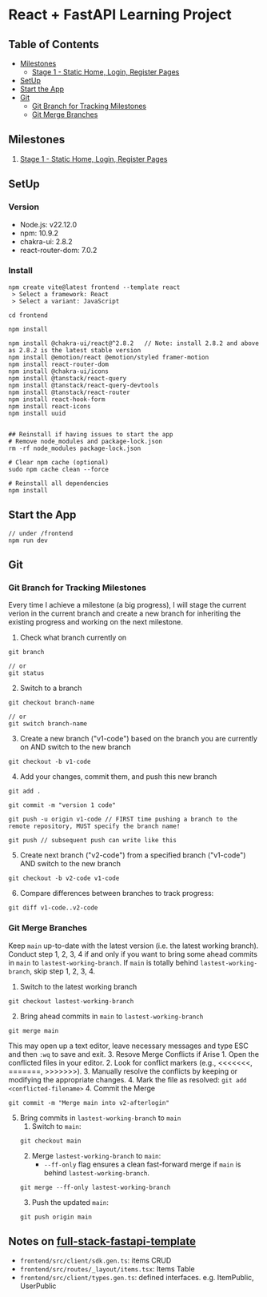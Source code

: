 # React + FastAPI Learning Project

## Table of Contents
- [Milestones](#milestones)
  - [Stage 1 - Static Home, Login, Register Pages](#stage-1---static-home-login-register-pages)
- [SetUp](#setup)
- [Start the App](#start-the-app)
- [Git](#git)
  - [Git Branch for Tracking Milestones](#git-branch-for-tracking-milestones)
  - [Git Merge Branches](#git-merge-branches)

## Milestones
1. [Stage 1 - Static Home, Login, Register Pages](https://github.com/szhou12/react-fastapi-app/blob/main/v1-HomeScreen.md)


## SetUp
### Version
- Node.js: v22.12.0
- npm: 10.9.2
- chakra-ui: 2.8.2
- react-router-dom: 7.0.2

### Install
```linux
npm create vite@latest frontend --template react
 > Select a framework: React
 > Select a variant: JavaScript

cd frontend

npm install

npm install @chakra-ui/react@^2.8.2   // Note: install 2.8.2 and above as 2.8.2 is the latest stable version
npm install @emotion/react @emotion/styled framer-motion
npm install react-router-dom
npm install @chakra-ui/icons
npm install @tanstack/react-query
npm install @tanstack/react-query-devtools
npm install @tanstack/react-router
npm install react-hook-form
npm install react-icons
npm install uuid


## Reinstall if having issues to start the app
# Remove node_modules and package-lock.json
rm -rf node_modules package-lock.json

# Clear npm cache (optional)
sudo npm cache clean --force

# Reinstall all dependencies
npm install
```

## Start the App
```linux
// under /frontend
npm run dev
```

## Git
### Git Branch for Tracking Milestones
Every time I achieve a milestone (a big progress), I will stage the current verion in the current branch and create a new branch for inheriting the existing progress and working on the next milestone.

1. Check what branch currently on
```linux
git branch

// or
git status
```
2. Switch to a branch
```linux
git checkout branch-name

// or
git switch branch-name
```
3. Create a new branch ("v1-code") based on the branch you are currently on AND switch to the new branch
```linux
git checkout -b v1-code
```
4. Add your changes, commit them, and push this new branch
```linux
git add .

git commit -m "version 1 code"

git push -u origin v1-code // FIRST time pushing a branch to the remote repository, MUST specify the branch name!

git push // subsequent push can write like this
```
5. Create next branch ("v2-code") from a specified branch ("v1-code") AND switch to the new branch
```linux
git checkout -b v2-code v1-code
```
6. Compare differences between branches to track progress:
```linux
git diff v1-code..v2-code
```

### Git Merge Branches
Keep `main` up-to-date with the latest version (i.e. the latest working branch). Conduct step 1, 2, 3, 4 if and only if you want to bring some ahead commits in `main` to `lastest-working-branch`. If `main` is totally behind `lastest-working-branch`, skip step 1, 2, 3, 4.

1. Switch to the latest working branch
```linux
git checkout lastest-working-branch
```
2. Bring ahead commits in `main` to `lastest-working-branch`
```linux
git merge main
```
This may open up a text editor, leave necessary messages and type ESC and then `:wq` to save and exit.
3. Resove Merge Conflicts if Arise
    1. Open the conflicted files in your editor.
    2. Look for conflict markers (e.g., <<<<<<<, =======, >>>>>>>).
    3. Manually resolve the conflicts by keeping or modifying the appropriate changes.
    4. Mark the file as resolved: `git add <conflicted-filename>`
4. Commit the Merge
```linux
git commit -m "Merge main into v2-afterlogin"
```
5. Bring commits in `lastest-working-branch` to `main`
    1. Switch to `main`: 
    ```linux
    git checkout main
    ```
    2. Merge `lastest-working-branch` to `main`: 
        - `--ff-only` flag ensures a clean fast-forward merge if `main` is behind `lastest-working-branch`.
    ```linux
    git merge --ff-only lastest-working-branch
    ```
    3. Push the updated `main`:
    ```linux
    git push origin main
    ```

## Notes on [full-stack-fastapi-template](https://github.com/fastapi/full-stack-fastapi-template)
- `frontend/src/client/sdk.gen.ts`: items CRUD
- `frontend/src/routes/_layout/items.tsx`: Items Table
- `frontend/src/client/types.gen.ts`: defined interfaces. e.g. ItemPublic, UserPublic